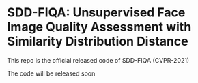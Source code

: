 # SDD-FIQA: Unsupervised Face Image Quality Assessment with Similarity Distribution Distance
This repo is the official released code of SDD-FIQA (CVPR-2021)

The code will be released soon
